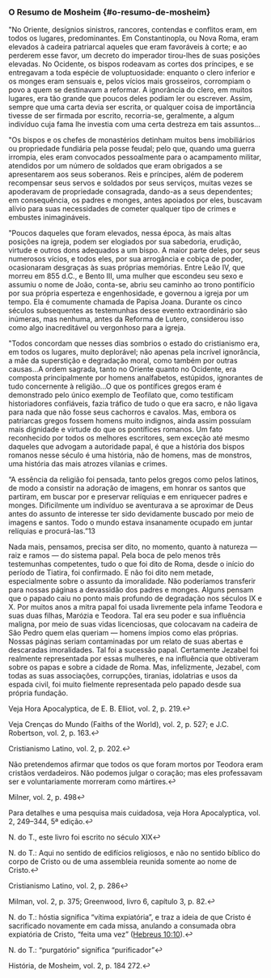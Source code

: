 ### O Resumo de Mosheim {#o-resumo-de-mosheim}

&quot;No Oriente, desígnios sinistros, rancores, contendas e conflitos eram, em todos os lugares, predominantes. Em Constantinopla, ou Nova Roma, eram elevados à cadeira patriarcal aqueles que eram favoráveis à corte; e ao perderem esse favor, um decreto do imperador tirou-lhes de suas posições elevadas. No Ocidente, os bispos rodeavam as cortes dos príncipes, e se entregavam a toda espécie de voluptuosidade: enquanto o clero inferior e os monges eram sensuais e, pelos vícios mais grosseiros, corrompiam o povo a quem se destinavam a reformar. A ignorância do clero, em muitos lugares, era tão grande que poucos deles podiam ler ou escrever. Assim, sempre que uma carta devia ser escrita, or qualquer coisa de importância tivesse de ser firmada por escrito, recorria-se, geralmente, a algum indivíduo cuja fama lhe investia com uma certa destreza em tais assuntos…

&quot;Os bispos e os chefes de monastérios detinham muitos bens imobiliários ou propriedade fundiária pela posse feudal; pelo que, quando uma guerra irrompia, eles eram convocados pessoalmente para o acampamento militar, atendidos por um número de soldados que eram obrigados a se apresentarem aos seus soberanos. Reis e príncipes, além de poderem recompensar seus servos e soldados por seus serviços, muitas vezes se apoderavam de propriedade consagrada, dando-as a seus dependentes; em consequência, os padres e monges, antes apoiados por eles, buscavam alívio para suas necessidades de cometer qualquer tipo de crimes e embustes inimagináveis.

&quot;Poucos daqueles que foram elevados, nessa época, às mais altas posições na igreja, podem ser elogiados por sua sabedoria, erudição, virtude e outros dons adequados a um bispo. A maior parte deles, por seus numerosos vícios, e todos eles, por sua arrogância e cobiça de poder, ocasionaram desgraças às suas próprias memórias. Entre Leão IV, que morreu em 855 d.C., e Bento III, uma mulher que escondeu seu sexo e assumiu o nome de João, conta-se, abriu seu caminho ao trono pontifício por sua própria esperteza e engenhosidade, e governou a igreja por um tempo. Ela é comumente chamada de Papisa Joana. Durante os cinco séculos subsequentes as testemunhas desse evento extraordinário são inúmeras, mas nenhuma, antes da Reforma de Lutero, considerou isso como algo inacreditável ou vergonhoso para a igreja.

&quot;Todos concordam que nesses dias sombrios o estado do cristianismo era, em todos os lugares, muito deplorável; não apenas pela incrível ignorância, a mãe da superstição e degradação moral, como também por outras causas…A ordem sagrada, tanto no Oriente quanto no Ocidente, era composta principalmente por homens analfabetos, estúpidos, ignorantes de tudo concernente à religião…O que os pontífices gregos eram é demonstrado pelo único exemplo de Teofilato que, como testificam historiadores confiáveis, fazia tráfico de tudo o que era sacro, e não ligava para nada que não fosse seus cachorros e cavalos. Mas, embora os patriarcas gregos fossem homens muito indignos, ainda assim possuíam mais dignidade e virtude do que os pontífices romanos. Um fato reconhecido por todos os melhores escritores, sem exceção até mesmo daqueles que advogam a autoridade papal, é que a história dos bispos romanos nesse século é uma história, não de homens, mas de monstros, uma história das mais atrozes vilanias e crimes.

“A essência da religião foi pensada, tanto pelos gregos como pelos latinos, de modo a consistir na adoração de imagens, em honrar os santos que partiram, em buscar por e preservar relíquias e em enriquecer padres e monges. Dificilmente um indivíduo se aventurava a se aproximar de Deus antes do assunto de interesse ter sido devidamente buscado por meio de imagens e santos. Todo o mundo estava insanamente ocupado em juntar relíquias e procurá-las.”13

Nada mais, pensamos, precisa ser dito, no momento, quanto à natureza — raiz e ramos — do sistema papal. Pela boca de pelo menos três testemunhas competentes, tudo o que foi dito de Roma, desde o início do período de Tiatira, foi confirmado. E não foi dito nem metade, especialmente sobre o assunto da imoralidade. Não poderíamos transferir para nossas páginas a devassidão dos padres e monges. Alguns pensam que o papado caiu no ponto mais profundo de degradação nos séculos IX e X. Por muitos anos a mitra papal foi usada livremente pela infame Teodora e suas duas filhas, Marózia e Teodora. Tal era seu poder e sua influência maligna, por meio de suas vidas licenciosas, que colocavam na cadeira de São Pedro quem elas queriam — homens ímpios como elas próprias. Nossas páginas seriam contaminadas por um relato de suas abertas e descaradas imoralidades. Tal foi a sucessão papal. Certamente Jezabel foi realmente representada por essas mulheres, e na influência que obtiveram sobre os papas e sobre a cidade de Roma. Mas, infelizmente, Jezabel, com todas as suas associações, corrupções, tiranias, idolatrias e usos da espada civil, foi muito fielmente representada pelo papado desde sua própria fundação.

Veja Hora Apocalyptica, de E. B. Elliot, vol. 2, p. 219.↩

Veja Crenças do Mundo (Faiths of the World), vol. 2, p. 527; e J.C. Robertson, vol. 2, p. 163.↩

Cristianismo Latino, vol. 2, p. 202.↩

Não pretendemos afirmar que todos os que foram mortos por Teodora eram cristãos verdadeiros. Não podemos julgar o coração; mas eles professavam ser e voluntariamente morreram como mártires.↩

Milner, vol. 2, p. 498↩

Para detalhes e uma pesquisa mais cuidadosa, veja Hora Apocalyptica, vol. 2, 249–344, 5ª edição.↩

N. do T., este livro foi escrito no século XIX↩

N. do T.: Aqui no sentido de edifícios religiosos, e não no sentido bíblico do corpo de Cristo ou de uma assembleia reunida somente ao nome de Cristo.↩

Cristianismo Latino, vol. 2, p. 286↩

Milman, vol. 2, p. 375; Greenwood, livro 6, capítulo 3, p. 82.↩

N. do T.: hóstia significa “vítima expiatória”, e traz a ideia de que Cristo é sacrificado novamente em cada missa, anulando a consumada obra expiatória de Cristo, “feita uma vez” ([Hebreus 10:10](http://bibliaonline.com.br/acf/hb/10/10)).↩

N. do T.: “purgatório” significa “purificador”↩

História, de Mosheim, vol. 2, p. 184 272.↩